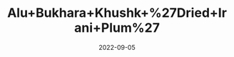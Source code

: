 ---
title: 'Alu+Bukhara+Khushk+%27Dried+Irani+Plum%27'
date: '2022-09-05' 
metatag: '' 
inventory: '0' 
draft: false 
# meta description 
shortDescripton: ''
description: 'Dry+Fruit'
longdescription: ''
featured: True
# product Price
price: '250.0'
# Product Short Description
shortDescription: ''
productID: '2E878FEF-922C-ED11-9968-005056B3A416'
type: 'products'
category: 'Dry+Fruit' 
thumnailproduct: 'https://aminsaddiquidawakhana.eralive.net/images/products/2E878FEF-922C-ED11-9968-005056B3A4161.png' 
images:
  - image: 'images/products/2E878FEF-922C-ED11-9968-005056B3A4161.png'  
Variants:
---